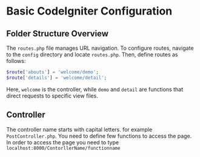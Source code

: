 # Basic CodeIgniter Configuration

## Folder Structure Overview

The `routes.php` file manages URL navigation. To configure routes, navigate to the `config` directory and locate `routes.php`. Then, define routes as follows:

```php
$route['abouts'] = 'welcome/demo';
$route['details'] = 'welcome/detail';
```

Here, `welcome` is the controller, while `demo` and `detail` are functions that direct requests to specific view files.

## Controller
The controller name starts with capital letters. for example `PostController.php`. You need to define few functions to access the page. In order to access the page you need to type `localhost:8000/ContorllerName/functionname`


